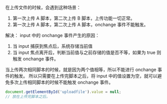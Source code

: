 在上传文件的时候，会遇到这种场景：

1. 第一次上传 A 脚本，第二次上传 B 脚本，上传功能一切正常。
2. 第一次上传 A 脚本，第二次上传 A 脚本，onchange 事件不能触发。

解决：
input 中的 onchange 事件产生的原因：

1. 当 input 捕获到焦点后，系统存储当前值
2. 当 input 焦点离开后，判断当前值与之前存储的值是否不等，如果为 true 则触发 onchange 事件。

当上传两次相同脚本的时候，就是因为两个值相等，所以不能进行 onchange 事件的触发。
所以只需要在上传完脚本之后，将 input 中的值设置为空，就可以避免多次上传相同脚本的时候不能触发 onchange 事件。

```js
document.getElementById('uploadfile').value = null;
// 放在上传完脚本之后。
```
